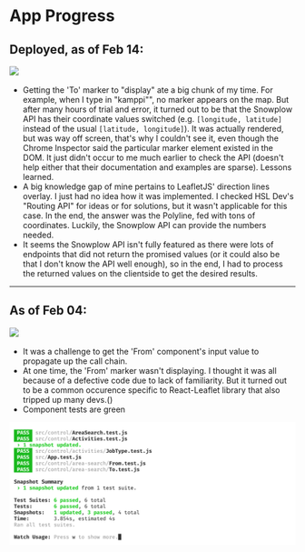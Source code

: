 App Progress
===


Deployed, as of Feb 14:
---

![](assets/19-02-14213348.gif)

- Getting the 'To' marker to "display" ate a big chunk of my time. For example, when I type in "kamppi"", no marker appears on the map. But after many hours of trial and error, it turned out to be that the Snowplow API has their coordinate values switched (e.g. `[longitude, latitude]` instead of the usual `[latitude, longitude]`). It was actually rendered, but was way off screen, that's why I couldn't see it, even though the Chrome Inspector said the particular marker element existed in the DOM. It just didn't occur to me much earlier to check the API (doesn't help either that their documentation and examples are sparse). Lessons learned.
- A big knowledge gap of mine pertains to LeafletJS' direction lines overlay. I just had no idea how it was implemented. I checked HSL Dev's "Routing API" for ideas or for solutions, but it wasn't applicable for this case. In the end, the answer was the Polyline, fed with tons of coordinates. Luckily, the Snowplow API can provide the numbers needed.
- It seems the Snowplow API isn't fully featured as there were lots of endpoints that did not return the promised values (or it could also be that I don't know the API well enough), so in the end, I had to process the returned values on the clientside to get the desired results.

---


As of Feb 04:
---

![](assets/20190204222825.gif)

-  It was a challenge to get the 'From' component's input value to propagate up the call chain.
-  At one time, the 'From' marker wasn't displaying. I thought it was all because of a defective code due to lack of familiarity. But it turned out to be a common occurence specific to React-Leaflet library that also tripped up many devs.()
-  Component tests are green

![](assets/19-02-15092921.png)


